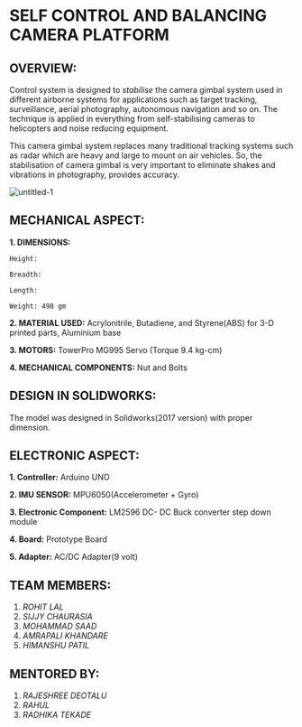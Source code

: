 


# SELF CONTROL AND BALANCING CAMERA PLATFORM

  

## OVERVIEW: 

Control system is designed to _stabilise_ the camera gimbal system used in different airborne systems for applications such as target tracking, surveillance, aerial photography, autonomous navigation and so on. The technique is applied in everything from self-stabilising cameras to helicopters and noise reducing equipment.

This camera gimbal system replaces many traditional tracking systems such as radar which are heavy and large to mount on air vehicles. So, the stabilisation of camera gimbal is very important to eliminate shakes and vibrations in photography, provides accuracy.

![untitled-1](https://user-images.githubusercontent.com/40535193/42186025-a6a63980-7e68-11e8-81fd-c7897e702a66.jpg)

## MECHANICAL ASPECT:
**1.  DIMENSIONS:**
    

	Height:

	Breadth:

	Length:

	Weight:	498 gm

**2.  MATERIAL USED:**
	 Acrylonitrile, Butadiene, and Styrene(ABS) for 3-D printed parts, Aluminium base
    
**3.  MOTORS:**
	 TowerPro MG995 Servo (Torque 9.4 kg-cm)
	    

**4. MECHANICAL COMPONENTS:** 
Nut and Bolts

##  DESIGN IN SOLIDWORKS:

The model was designed in Solidworks(2017 version) with proper dimension.

## ELECTRONIC ASPECT:

**1.  Controller:** Arduino UNO
    
**2.  IMU SENSOR:** MPU6050(Accelerometer + Gyro)
    
**3.  Electronic Component:** LM2596 DC- DC Buck converter step down module
    
**4.  Board:** Prototype Board
    
**5.  Adapter:** AC/DC Adapter(9 volt)

## TEAM MEMBERS:

1. *ROHIT LAL* 
2. *SIJJY CHAURASIA*
3. *MOHAMMAD SAAD*
4.  *AMRAPALI KHANDARE*
5. *HIMANSHU PATIL*
      
    

## MENTORED BY:

1. *RAJESHREE DEOTALU*
2. *RAHUL*
3. *RADHIKA TEKADE*


